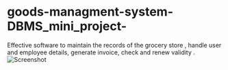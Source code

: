 # goods-managment-system-DBMS_mini_project-
Effective software to maintain the records of the grocery store , handle user and employee details, generate invoice, check and renew validity .
![Screenshot](screenshot56.png)

